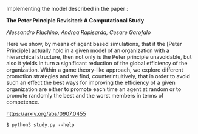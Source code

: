 Implementing the model described in the paper :

**The Peter Principle Revisited: A Computational Study**

*Alessandro Pluchino, Andrea Rapisarda, Cesare Garofalo*

Here we show, by means of agent based simulations, that if the [Peter Principle] actually hold in a given model of an organization with a hierarchical structure, then not only is the Peter principle unavoidable, but also it yields in turn a significant reduction of the global efficiency of the organization. Within a game theory-like approach, we explore different promotion strategies and we find, counterintuitively, that in order to avoid such an effect the best ways for improving the efficiency of a given organization are either to promote each time an agent at random or to promote randomly the best and the worst members in terms of competence.

https://arxiv.org/abs/0907.0455

```$ python3 study.py --help```
